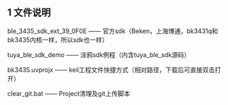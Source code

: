 ## 1 文件说明
ble_3435_sdk_ext_39_0F0E —— 官方sdk（Beken，上海博通，bk3431q和bk3435内核一样，所以sdk也一样）  

tuya_ble_sdk_demo —— 涂鸦sdk例程（内含tuya_ble_sdk源码）  

bk3435.uvprojx —— keil工程文件快捷方式（相对路径，下载后可直接双击打开）  

clear_git.bat —— Project清理及git上传脚本   



